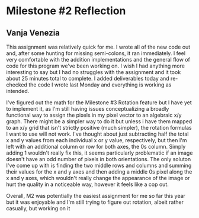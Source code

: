 # Milestone #2 Reflection #
## Vanja Venezia ##

This assignment was relatively quick for me. I wrote all of the new code out and, after some hunting for missing semi-colons, it ran immediately. I feel very comfortable with the addition implementations and the general flow of code for this program we've been working on. I wish I had anything more interesting to say but I had no struggles with the assignment and it took about 25 minutes total to complete. I added deliverables today and re-checked the code I wrote last Monday and everything is working as intended.

I've figured out the math for the Milestone #3 Rotation feature but I have yet to implement it, as I'm still having issues conceptualizing a broadly functional way to assign the pixels in my pixel vector to an algebraic x/y graph. There might be a simpler way to do it but unless i have them mapped to an x/y grid that isn't strictly positive (much simpler), the rotation formulas I want to use will not work. I've thought about just subtracting half the total x and y values from each individual x or y value, respectively, but then I'm left with an additional column or row for both axes, the 0s column. Simply adding 1 wouldn't really fix this, it seems particularly problematic if an image doesn't have an odd number of pixels in both orientations. The only soluton I've come up with is finding the two middle rows and columns and summing their values for the x and y axes and then adding a middle 0s pixel along the x and y axes, which wouldn't really change the appearance of the image or hurt the quality in a noticeable way, however it feels like a cop out.

Overall, M2 was potentially the easiest assignment for me so far this year but it was enjoyable and I'm still trying to figure out rotation, albeit rather casually, but working on it